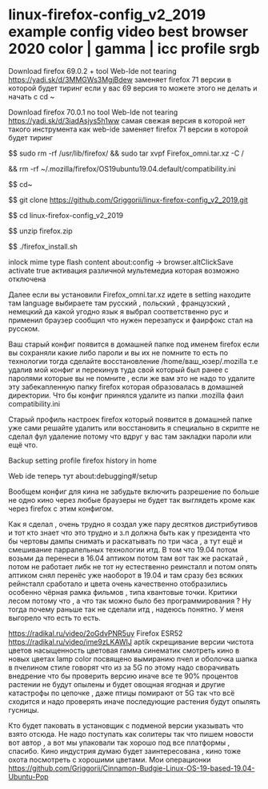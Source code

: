 # linux-firefox-config_v2_2019 example config video best browser 2020 color | gamma | icc profile srgb

Download firefox 69.0.2 + tool Web-Ide not tearing https://yadi.sk/d/3MMGWs3MgjBdew заменяет firefox 71 версии в которой будет тиринг если у вас 69 версия то можете этого не делать и начать с cd ~

Download firefox 70.0.1 no tool Web-Ide not tearing https://yadi.sk/d/3iadAsjys5h1ww
самая свежая версия в которой нет такого инструмента как web-ide заменяет firefox 71 версии в которой будет тиринг

$$ sudo rm -rf /usr/lib/firefox/ && sudo tar xvpf Firefox_omni.tar.xz -C / 

&& rm -rf ~/.mozilla/firefox/OS19ubuntu19.04.default/compatibility.ini

$$ cd~

$$ git clone https://github.com/Griggorii/linux-firefox-config_v2_2019.git

$$ cd linux-firefox-config_v2_2019

$$ unzip firefox.zip

$$ ./firefox_install.sh

inlock mime type flash content about:config -> browser.altClickSave  activate true активация различной мультемедиа которая возможно отключена 

Далее если вы установили Firefox_omni.tar.xz идете в setting находите там language выбираете там русский , польский , французский , немецкий да какой угодно язык я выбрал соответственно рус и применил браузер сообщил что нужен перезапуск и фаирфокс стал на русском.

Ваш старый конфиг появится в домашней папке под именем firefox если вы сохраняли какие либо пароли и вы их не помните то есть 
по технологии тогда сделайте восстановление /home/ваш_юзер/.mozilla т.е удалив мой конфиг и перекинув туда свой который был ранее с паролями которые вы не помните , если же вам это не надо то удалите эту забекапленную папку firefox которая образовалась в домашней директории. Что бы конфиг принялся удалите из папки .mozilla фаил compatibility.ini

Старый профиль настроек firefox который появится в домашней папке уже сами решайте удалить или восстановить я специально в скрипте не сделал фул удаление потому что вдруг у вас там закладки пароли или ещё что.

Backup setting profile firefox history in home

Web ide теперь тут about:debugging#/setup

Вообщем конфиг для кина не забудьте включить разрешение по больше не одно кино через любые браузеры не будет так выглядеть кроме как через firefox с этим конфигом.

Как я сделал , очень трудно я создал уже пару десятков дистрибутивов и тот кто знает что это трудно и з.п должна быть как у президента что бы чертовы дампы снимать и раскатывать по три часа , а тут ещё и смешивание парралельных технологии итд.
В том что 19.04 потом возьми да перенеси в 16.04 аптиком потом там вот так же раскатай , потом не работает либк не тот ну естественно реинсталл и потом опять аптиком снял перенёс уже наоборот в 19.04 и там сразу без всяких рейнсталл сработало и цвета очень качественно отобразились особенно чёрная рамка фильмов , типа квантовые точки. Критики лесом потому что , а что так можно 
было без программирования ?  Ну тогда почему раньше так не сделали итд , надеюсь понятно. У меня выгорело что есть то есть.

https://radikal.ru/video/2oGdvPNR5uy
Firefox ESR52 https://radikal.ru/video/ime9zLKAWIJ
aptik скрещивание версии чистота цветов насыщенность цветовая гамма синематик смотреть кино в новых цветах lamp color посвящено вымиранию пчел и оболочка шапка в пчелином стиле говорят что из за 5G по этому надо сворачивать внедрение что бы проверить версию иначе все те 90% процентов растении не будут опылены и будет овощная ягодная и другие катастрофы по цепочке , даже птицы помирают от 5G так что всё сходится и надо проверять иначе последующие растения будут опылять гусницы.

Кто будет паковать в установщик с подменой версии указывать что взято отсюда. Не надо поступать как солитеры так что пишем новости 
вот автор , а вот мы упаковали так хорошо под все платформы , спасибо.
Кино индустрия думаю будет заинтересована , кино тоже охота посмотреть с хорошими цветами.
Мои операционки https://github.com/Griggorii/Cinnamon-Budgie-Linux-OS-19-based-19.04-Ubuntu-Pop
